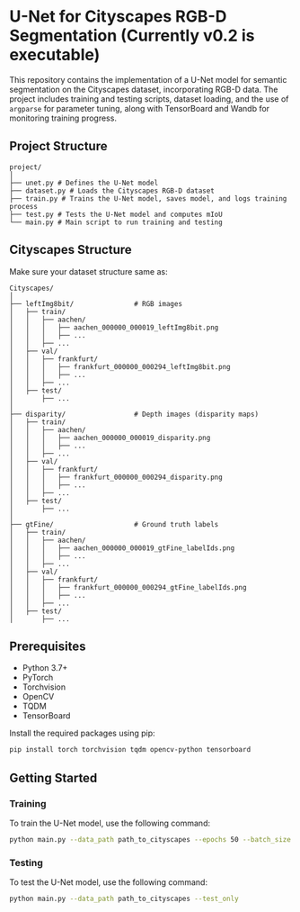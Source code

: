 # U-Net for Cityscapes RGB-D Segmentation (Currently v0.2 is executable)

This repository contains the implementation of a U-Net model for semantic segmentation on the Cityscapes dataset, incorporating RGB-D data. The project includes training and testing scripts, dataset loading, and the use of `argparse` for parameter tuning, along with TensorBoard and Wandb for monitoring training progress.

## Project Structure

```
project/
│
├── unet.py # Defines the U-Net model
├── dataset.py # Loads the Cityscapes RGB-D dataset
├── train.py # Trains the U-Net model, saves model, and logs training process
├── test.py # Tests the U-Net model and computes mIoU
└── main.py # Main script to run training and testing
```

## Cityscapes Structure
Make sure your dataset structure same as:
```
Cityscapes/
│
├── leftImg8bit/               # RGB images
│   ├── train/
│   │   ├── aachen/
│   │   │   ├── aachen_000000_000019_leftImg8bit.png
│   │   │   ├── ...
│   │   ├── ...
│   ├── val/
│   │   ├── frankfurt/
│   │   │   ├── frankfurt_000000_000294_leftImg8bit.png
│   │   │   ├── ...
│   │   ├── ...
│   ├── test/
│       ├── ...
│
├── disparity/                 # Depth images (disparity maps)
│   ├── train/
│   │   ├── aachen/
│   │   │   ├── aachen_000000_000019_disparity.png
│   │   │   ├── ...
│   │   ├── ...
│   ├── val/
│   │   ├── frankfurt/
│   │   │   ├── frankfurt_000000_000294_disparity.png
│   │   │   ├── ...
│   │   ├── ...
│   ├── test/
│       ├── ...
│
├── gtFine/                    # Ground truth labels
│   ├── train/
│   │   ├── aachen/
│   │   │   ├── aachen_000000_000019_gtFine_labelIds.png
│   │   │   ├── ...
│   │   ├── ...
│   ├── val/
│   │   ├── frankfurt/
│   │   │   ├── frankfurt_000000_000294_gtFine_labelIds.png
│   │   │   ├── ...
│   │   ├── ...
│   ├── test/
│       ├── ...
```

## Prerequisites

- Python 3.7+
- PyTorch
- Torchvision
- OpenCV
- TQDM
- TensorBoard

Install the required packages using pip:
```bash
pip install torch torchvision tqdm opencv-python tensorboard
```


## Getting Started
### Training
To train the U-Net model, use the following command:
```bash
python main.py --data_path path_to_cityscapes --epochs 50 --batch_size 4 --lr 1e-4
```

### Testing
To test the U-Net model, use the following command:
```bash
python main.py --data_path path_to_cityscapes --test_only
```
